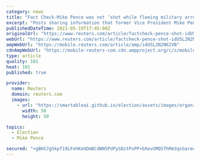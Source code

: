 ```yaml
---
category: news
title: "Fact Check-Mike Pence was not ‘shot while fleeing military arrest’ on April 14"
excerpt: "Posts sharing information that former Vice President Mike Pence was shot while fleeing military arrest are false. There is no credible evidence to support this claim."
publishedDateTime: 2021-05-19T17:45:00Z
originalUrl: "https://www.reuters.com/article/factcheck-pence-shot-idUSL2N2N62VB"
webUrl: "https://www.reuters.com/article/factcheck-pence-shot-idUSL2N2N62VB"
ampWebUrl: "https://mobile.reuters.com/article/amp/idUSL2N2N62VB"
cdnAmpWebUrl: "https://mobile-reuters-com.cdn.ampproject.org/c/s/mobile.reuters.com/article/amp/idUSL2N2N62VB"
type: article
quality: 101
heat: 101
published: true

provider:
  name: Reuters
  domain: reuters.com
  images:
    - url: "https://smartableai.github.io/election/assets/images/organizations/reuters.com-50x50.jpg"
      width: 50
      height: 50

topics:
  - Election
  - Mike Pence

secured: "+gBHS7g5kpf19LFehKeUDmBCdWN5PdPyS8ztPxPP+bXevUMQ5ThMm3qsGaredHOGpiwuSQkBTDsm+ExKLNHy7x3DhKQ5mikM5TYsg92zWDi73qk+UW+syeiMnAP7KNBZLYo057ZW2UwUJ6V+qA/dWufmfEsgmFkw8TElZ+Nm6T5Oq/FrOdsH4Q3UONAwqMESRAvmAqOEFnq0Fcs+L5h7UnGLbc/IlI+KlbjYC9VzdwOlelnMa339/E7rHftqlj2IYB542DB5bc5hNcGt2KsriQ3gLk5VH4lPLiEDZQMTLzmTJPAgRp9Bw0xHrrRFa3qS/t+dbxJs/1tDfR7ORsT4mFy8nYcci/yJqjPfwCXUAFc=;EvYZJKeiEx3yqEPB+y5jhA=="
---
```


